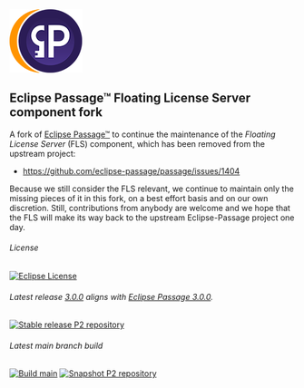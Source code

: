 <img src="https://github.com/eclipse-passage/passage-images/blob/master/images/org.eclipse.passage.loc.operator/png/icons/128.png"/>

## Eclipse Passage™ Floating License Server component fork

A fork of [Eclipse Passage™](https://github.com/eclipse-passage/passage) to continue the maintenance of the _Floating License Server_ (FLS) component, which has been removed from the upstream project:
- https://github.com/eclipse-passage/passage/issues/1404

Because we still consider the FLS relevant, we continue to maintain only the missing pieces of it in this fork, on a best effort basis and on our own discretion.
Still, contributions from anybody are welcome and we hope that the FLS will make its way back to the upstream Eclipse-Passage project one day.

###### License 
[![Eclipse License](https://img.shields.io/badge/License-EPL--2.0-thistle.svg)](https://github.com/eclipse/passage/blob/master/LICENSE) 

###### Latest release [3.0.0](https://github.com/iils-mbh/eclipse.passage.fls/releases/tag/3.0.0) aligns with [Eclipse Passage 3.0.0](https://github.com/eclipse-passage/passage/releases/tag/R3_0_0).
[![Stable release P2 repository](https://img.shields.io/badge/P2_Repository-v3.0.0-lightgreen.svg)](https://github.com/iils-mbh/eclipse.passage.fls/releases/download/v3.0.0/)

###### Latest main branch build

[![Build main](https://github.com/iils-mbh/eclipse.passage.fls/actions/workflows/build.yml/badge.svg)](https://github.com/iils-mbh/eclipse.passage.fls/actions/workflows/build.yml)
[![Snapshot P2 repository](https://img.shields.io/badge/P2_Repository-Latest_Snapshot-lightblue.svg)](https://github.com/iils-mbh/eclipse.passage.fls/releases/download/snapshot-latest/)
